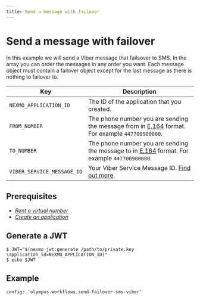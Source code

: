 ```yaml
---
title: Send a message with failover
---
```


# Send a message with failover

In this example we will send a Viber message that failsover to SMS. In the array you can order the messages in any order you want. Each message object must contain a failover object except for the last message as there is nothing to failover to.

Key | Description
-- | --
`NEXMO_APPLICATION_ID` |	The ID of the application that you created.
`FROM_NUMBER` | The phone number you are sending the message from in [E.164](https://en.wikipedia.org/wiki/E.164) format. For example `447700900000`.
`TO_NUMBER` | The phone number you are sending the message to in [E.164](https://en.wikipedia.org/wiki/E.164) format. For example `447700900000`.
`VIBER_SERVICE_MESSAGE_ID` | Your Viber Service Message ID. [Find out more](#).

## Prerequisites

- *[Rent a virtual number](/account/guides/numbers#rent-virtual-numbers)*
- *[Create an application](/concepts/guides/applications#getting-started-with-applications)*

## Generate a JWT

```curl
$ JWT="$(nexmo jwt:generate /path/to/private.key \application_id=NEXMO_APPLICATION_ID)"
$ echo $JWT
```

## Example

```tabbed_examples
config: 'olympus.workflows.send-failover-sms-viber'
```
